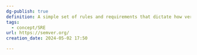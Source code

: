 ```yaml
---
dg-publish: true
definition: A simple set of rules and requirements that dictate how version numbers are assigned and incremented.
tags:
  - concept/SRE
url: https://semver.org/
creation_date: 2024-05-02 17:50

---
```

